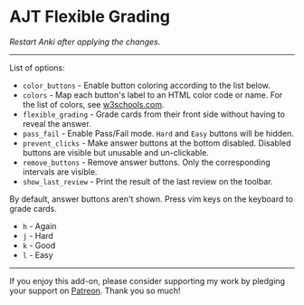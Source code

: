 # AJT Flexible Grading

*Restart Anki after applying the changes.*

****

List of options:

* `color_buttons` - Enable button coloring according to the list below.
* `colors` - Map each button's label to an HTML color code or name.
For the list of colors, see [w3schools.com](https://www.w3schools.com/colors/colors_groups.asp).
* `flexible_grading` - Grade cards from their front side without having to reveal the answer.
* `pass_fail` - Enable Pass/Fail mode. `Hard` and `Easy` buttons will be hidden.
* `prevent_clicks` - Make answer buttons at the bottom disabled.
Disabled buttons are visible but unusable and un-clickable.
* `remove_buttons` - Remove answer buttons. Only the corresponding intervals are visible.
* `show_last_review` - Print the result of the last review on the toolbar.

By default, answer buttons aren't shown.
Press vim keys on the keyboard to grade cards.

* `h` - Again
* `j` - Hard
* `k` - Good
* `l` - Easy

****

If you enjoy this add-on, please consider supporting my work by
pledging your support on [Patreon](https://www.patreon.com/bePatron?u=43555128).
Thank you so much!
